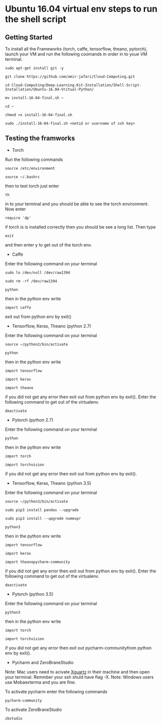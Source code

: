 # Ubuntu 16.04 virtual env steps to run the shell script

## Getting Started 

To install all the Frameworks (torch, caffe, tensorflow, theano, pytorch), launch your VM  and run the following coomands in order in to youe VM terminal.

```
sudo apt-get install git -y
```
```
git clone https://github.com/amir-jafari/Cloud-Computing.git
```
```
cd Cloud-Computing/Deep-Learning-Kit-Installation/Shell-Script-Installation/Ubuntu-16.04-Vritual-Python/
```
```
mv install-16-04-final.sh ~
```
```
cd ~
```
```
chmod +x install-16-04-final.sh
```
```
sudo ./install-16-04-final.sh <netid or username of ssh key>
```

## Testing the framworks

* Torch

Run the following commands

```
source /etc/environment
```
```
source ~/.bashrc
```
then to test torch just enter

```
th
```
in to your terminal and you should be able to see the torch environment. Now enter 
```
require 'dp'
```
if torch is is installed correctly then you should be see a long list. Then type
```
exit
```
and then enter y to get out of the torch env.

* Caffe

Enter the following command on your terminal
```
sudo ln /dev/null /dev/raw1394
```
```
sudo rm -rf /dev/raw1394
```
```
python
```
then in the python env write
```
import caffe
```
exit out from python env by exit()

* Tensorflow, Keras, Theano (python 2.7)

Enter the following command on your terminal
```
source ~/python2/bin/activate
```
```
python
```
then in the python env write
```
import tensorflow
```
```
import keras
```
```
import theano
```
if you did not get any error then exit out from python env by exit(). Enter the following command to get out of the virtualenv.
```
deactivate
```


* Pytorch (python 2.7)

Enter the following command on your terminal
```
python
```
then in the python env write
```
import torch
```
```
import torchvision
```

if you did not get any error then exit out from python env by exit(). 


* Tensorflow, Keras, Theano (python 3.5)

Enter the following command on your terminal
```
source ~/python3/bin/activate
```
```
sudo pip3 install pandas --upgrade
```
```
sudo pip3 install --upgrade numexpr
```
```
python3
```
then in the python env write
```
import tensorflow
```
```
import keras
```
```
import theanopycharm-community
```
if you did not get any error then exit out from python env by exit().  Enter the following command to get out of the virtualenv.
```
deactivate
```


* Pytorch (python 3.5)

Enter the following command on your terminal
```
python3
```
then in the python env write
```
import torch
```
```
import torchvision
```

if you did not get any error then exit out pycharm-communityfrom python env by exit().

* Pycharm and ZeroBraneStudio

Note: Mac users need to acivate [Xquartz](https://www.xquartz.org/) in their machine and then open your terminal. Remmber your ssh shuld have flag -X. 
Note: Windows users use Mobaexterma and you are fine.

To activate pycharm enter the following commands 
```
pycharm-community
```
To activate ZeroBraneStudio
```
zbstudio
```


